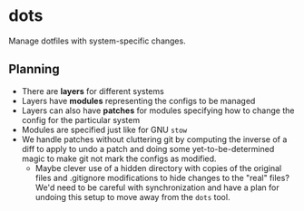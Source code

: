 # dots
Manage dotfiles with system-specific changes.

## Planning
- There are **layers** for different systems
- Layers have **modules** representing the configs to be managed
- Layers can also have **patches** for modules specifying how to change the config for the particular system
- Modules are specified just like for GNU `stow`
- We handle patches without cluttering git by computing the inverse of a diff to apply to undo a patch and doing some yet-to-be-determined magic to make git not mark the configs as modified.
  - Maybe clever use of a hidden directory with copies of the original files and .gitignore modifications to hide changes to the "real" files? We'd need to be careful with synchronization and have a plan for undoing this setup to move away from the `dots` tool.
